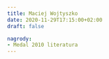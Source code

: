 ```yaml
---
title: Maciej Wojtyszko
date: 2020-11-29T17:15:00+02:00
draft: false

nagrody:
- Medal 2010 literatura
---
```

